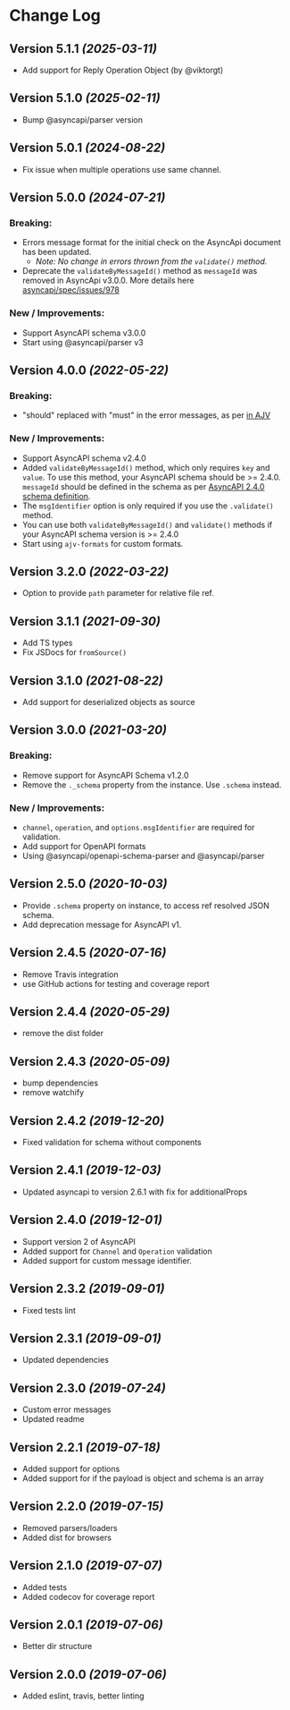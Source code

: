 Change Log
==========

Version 5.1.1 *(2025-03-11)*
----------------------------
* Add support for Reply Operation Object (by @viktorgt)

Version 5.1.0 *(2025-02-11)*
----------------------------
* Bump @asyncapi/parser version

Version 5.0.1 *(2024-08-22)*
----------------------------
* Fix issue when multiple operations use same channel.

Version 5.0.0 *(2024-07-21)*
----------------------------
### Breaking:
* Errors message format for the initial check on the AsyncApi document has been updated.
  * _Note: No change in errors thrown from the `validate()` method._
* Deprecate the `validateByMessageId()` method as `messageId` was removed in AsyncApi v3.0.0. More details here [asyncapi/spec/issues/978](https://github.com/asyncapi/spec/issues/978)

### New / Improvements:
* Support AsyncAPI schema v3.0.0
* Start using @asyncapi/parser v3

Version 4.0.0 *(2022-05-22)*
----------------------------
### Breaking:
* "should" replaced with "must" in the error messages, as per [in AJV](https://github.com/ajv-validator/ajv/blob/master/docs/v6-to-v8-migration.md#new-features)

### New / Improvements:
* Support AsyncAPI schema v2.4.0
* Added `validateByMessageId()` method, which only requires `key` and `value`. To use this method, your AsyncAPI schema should be >= 2.4.0. `messageId` should be defined in the schema as per [AsyncAPI 2.4.0 schema definition](https://www.asyncapi.com/docs/specifications/v2.4.0#messageObject).
* The `msgIdentifier` option is only required if you use the `.validate()` method.
* You can use both `validateByMessageId()` and `validate()` methods if your AsyncAPI schema version is >= 2.4.0
* Start using `ajv-formats` for custom formats.

Version 3.2.0 *(2022-03-22)*
----------------------------
* Option to provide `path` parameter for relative file ref.

Version 3.1.1 *(2021-09-30)*
----------------------------
* Add TS types
* Fix JSDocs for `fromSource()`

Version 3.1.0 *(2021-08-22)*
----------------------------
* Add support for deserialized objects as source

Version 3.0.0 *(2021-03-20)*
----------------------------
### Breaking:
* Remove support for AsyncAPI Schema v1.2.0
* Remove the `._schema` property from the instance. Use `.schema` instead.

### New / Improvements:
* `channel`, `operation`, and `options.msgIdentifier` are required for validation.
* Add support for OpenAPI formats
* Using @asyncapi/openapi-schema-parser and @asyncapi/parser

Version 2.5.0 *(2020-10-03)*
----------------------------
* Provide `.schema` property on instance, to access ref resolved JSON schema.
* Add deprecation message for AsyncAPI v1.

Version 2.4.5 *(2020-07-16)*
----------------------------
* Remove Travis integration
* use GitHub actions for testing and coverage report

Version 2.4.4 *(2020-05-29)*
----------------------------
* remove the dist folder

Version 2.4.3 *(2020-05-09)*
----------------------------
* bump dependencies
* remove watchify

Version 2.4.2 *(2019-12-20)*
----------------------------
* Fixed validation for schema without components

Version 2.4.1 *(2019-12-03)*
----------------------------
* Updated asyncapi to version 2.6.1 with fix for additionalProps

Version 2.4.0 *(2019-12-01)*
----------------------------
* Support version 2 of AsyncAPI
* Added support for `Channel` and `Operation` validation
* Added support for custom message identifier.

Version 2.3.2 *(2019-09-01)*
----------------------------
* Fixed tests lint

Version 2.3.1 *(2019-09-01)*
----------------------------
* Updated dependencies

Version 2.3.0 *(2019-07-24)*
----------------------------
* Custom error messages
* Updated readme

Version 2.2.1 *(2019-07-18)*
----------------------------
* Added support for options
* Added support for if the payload is object and schema is an array

Version 2.2.0 *(2019-07-15)*
----------------------------
* Removed parsers/loaders
* Added dist for browsers

Version 2.1.0 *(2019-07-07)*
----------------------------
* Added tests
* Added codecov for coverage report

Version 2.0.1 *(2019-07-06)*
----------------------------
* Better dir structure

Version 2.0.0 *(2019-07-06)*
----------------------------
* Added eslint, travis, better linting
